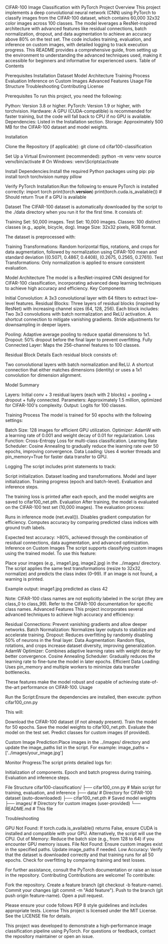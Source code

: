 CIFAR-100 Image Classification with PyTorch
Project Overview
This project implements a deep convolutional neural network (CNN) using PyTorch to classify images from the CIFAR-100 dataset, which contains 60,000 32x32 color images across 100 classes. The model leverages a ResNet-inspired architecture with advanced features like residual connections, batch normalization, dropout, and data augmentation to achieve an accuracy above 80% on the test set. The code includes training, evaluation, and inference on custom images, with detailed logging to track execution progress.
This README provides a comprehensive guide, from setting up the environment to understanding the advanced techniques used, making it accessible for beginners and informative for experienced users.
Table of Contents

Prerequisites
Installation
Dataset
Model Architecture
Training Process
Evaluation
Inference on Custom Images
Advanced Features
Usage
File Structure
Troubleshooting
Contributing
License

Prerequisites
To run this project, you need the following:

Python: Version 3.8 or higher.
PyTorch: Version 1.9 or higher, with torchvision.
Hardware: A GPU (CUDA-compatible) is recommended for faster training, but the code will fall back to CPU if no GPU is available.
Dependencies: Listed in the Installation section.
Storage: Approximately 500 MB for the CIFAR-100 dataset and model weights.

Installation

Clone the Repository (if applicable):
git clone <repository-url>
cd cifar100-classification


Set Up a Virtual Environment (recommended):
python -m venv venv
source venv/bin/activate  # On Windows: venv\Scripts\activate


Install Dependencies:Install the required Python packages using pip:
pip install torch torchvision numpy pillow


Verify PyTorch Installation:Run the following to ensure PyTorch is installed correctly:
import torch
print(torch.__version__)
print(torch.cuda.is_available())  # Should return True if a GPU is available



Dataset
The CIFAR-100 dataset is automatically downloaded by the script to the ./data directory when you run it for the first time. It consists of:

Training Set: 50,000 images.
Test Set: 10,000 images.
Classes: 100 distinct classes (e.g., apple, bicycle, dog).
Image Size: 32x32 pixels, RGB format.

The dataset is preprocessed with:

Training Transformations: Random horizontal flips, rotations, and crops for data augmentation, followed by normalization using CIFAR-100 mean and standard deviation ((0.5071, 0.4867, 0.4408), (0.2675, 0.2565, 0.2761)).
Test Transformations: Only normalization is applied to ensure consistent evaluation.

Model Architecture
The model is a ResNet-inspired CNN designed for CIFAR-100 classification, incorporating advanced deep learning techniques to achieve high accuracy and efficiency.
Key Components

Initial Convolution: A 3x3 convolutional layer with 64 filters to extract low-level features.
Residual Blocks: Three layers of residual blocks (inspired by ResNet) with increasing channel sizes (64, 128, 256). Each block includes:
Two 3x3 convolutions with batch normalization and ReLU activation.
A shortcut connection to mitigate vanishing gradients.
Stride adjustments for downsampling in deeper layers.


Pooling: Adaptive average pooling to reduce spatial dimensions to 1x1.
Dropout: 50% dropout before the final layer to prevent overfitting.
Fully Connected Layer: Maps the 256-channel features to 100 classes.

Residual Block Details
Each residual block consists of:

Two convolutional layers with batch normalization and ReLU.
A shortcut connection that either matches dimensions (identity) or uses a 1x1 convolution for dimension alignment.

Model Summary

Layers: Initial conv + 3 residual layers (each with 2 blocks) + pooling + dropout + fully connected.
Parameters: Approximately 1.5 million, optimized for CIFAR-100's complexity.
Output: Logits for 100 classes.

Training Process
The model is trained for 50 epochs with the following settings:

Batch Size: 128 images for efficient GPU utilization.
Optimizer: AdamW with a learning rate of 0.001 and weight decay of 0.01 for regularization.
Loss Function: Cross-Entropy Loss for multi-class classification.
Learning Rate Scheduler: Cosine Annealing to gradually reduce the learning rate over 50 epochs, improving convergence.
Data Loading: Uses 4 worker threads and pin_memory=True for faster data transfer to GPU.

Logging
The script includes print statements to track:

Script initialization.
Dataset loading and transformations.
Model and layer initialization.
Training progress (epoch and batch-level).
Evaluation and inference steps.

The training loss is printed after each epoch, and the model weights are saved to cifar100_net.pth.
Evaluation
After training, the model is evaluated on the CIFAR-100 test set (10,000 images). The evaluation process:

Runs in inference mode (net.eval()).
Disables gradient computation for efficiency.
Computes accuracy by comparing predicted class indices with ground truth labels.

Expected test accuracy: >80%, achieved through the combination of residual connections, data augmentation, and advanced optimization.
Inference on Custom Images
The script supports classifying custom images using the trained model. To use this feature:

Place your images (e.g., image1.jpg, image2.jpg) in the ../images/ directory.
The script applies the same test transformations (resize to 32x32, normalize) and predicts the class index (0–99).
If an image is not found, a warning is printed.

Example output:
image1.jpg predicted as class 42

Note: CIFAR-100 class names are not explicitly labeled in the script (they are class_0 to class_99). Refer to the CIFAR-100 documentation for specific class names.
Advanced Features
This project incorporates several advanced techniques to achieve high accuracy and efficiency:

Residual Connections: Prevent vanishing gradients and allow deeper networks.
Batch Normalization: Normalizes layer outputs to stabilize and accelerate training.
Dropout: Reduces overfitting by randomly disabling 50% of neurons in the final layer.
Data Augmentation: Random flips, rotations, and crops increase dataset diversity, improving generalization.
AdamW Optimizer: Combines adaptive learning rates with weight decay for better convergence.
Cosine Annealing Scheduler: Gradually reduces the learning rate to fine-tune the model in later epochs.
Efficient Data Loading: Uses pin_memory and multiple workers to minimize data transfer bottlenecks.

These features make the model robust and capable of achieving state-of-the-art performance on CIFAR-100.
Usage

Run the Script:Ensure the dependencies are installed, then execute:
python cifar100_cnn.py

This will:

Download the CIFAR-100 dataset (if not already present).
Train the model for 50 epochs.
Save the model weights to cifar100_net.pth.
Evaluate the model on the test set.
Predict classes for custom images (if provided).


Custom Image Prediction:Place images in the ../images/ directory and update the image_paths list in the script. For example:
image_paths = ['../images/your_image.jpg']


Monitor Progress:The script prints detailed logs for:

Initialization of components.
Epoch and batch progress during training.
Evaluation and inference steps.



File Structure
cifar100-classification/
├── cifar100_cnn.py       # Main script for training, evaluation, and inference
├── data/                 # Directory for CIFAR-100 dataset (auto-downloaded)
├── cifar100_net.pth      # Saved model weights
├── images/               # Directory for custom images (user-provided)
└── README.md             # This file

Troubleshooting

GPU Not Found: If torch.cuda.is_available() returns False, ensure CUDA is installed and compatible with your GPU. Alternatively, the script will use the CPU.
Out of Memory: Reduce the batch size (e.g., from 128 to 64) if you encounter GPU memory issues.
File Not Found: Ensure custom images exist in the specified paths. Update image_paths if needed.
Low Accuracy: Verify that the dataset is downloaded correctly and that training runs for all 50 epochs. Check for overfitting by comparing training and test losses.

For further assistance, consult the PyTorch documentation or raise an issue in the repository.
Contributing
Contributions are welcome! To contribute:

Fork the repository.
Create a feature branch (git checkout -b feature-name).
Commit your changes (git commit -m "Add feature").
Push to the branch (git push origin feature-name).
Open a pull request.

Please ensure your code follows PEP 8 style guidelines and includes appropriate tests.
License
This project is licensed under the MIT License. See the LICENSE file for details.

This project was developed to demonstrate a high-performance image classification pipeline using PyTorch. For questions or feedback, contact the repository maintainer or open an issue.
